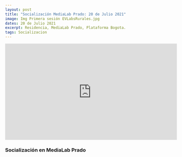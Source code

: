 ```yaml
---
layout: post
title: "Socialización MediaLab Prado: 20 de Julio 2021"
image: Img Primera sesión EVLabsRurales.jpg
dates: 20 de Julio 2021
excerpt: Residencia, MediaLab Prado, Plataforma Bogota.
tags: Socializacion
---
```


<iframe width="560" height="315" src="https://www.youtube.com/embed/VIi9EJfObHY?controls=0" title="YouTube video player" frameborder="0" allow="accelerometer; autoplay; clipboard-write; encrypted-media; gyroscope; picture-in-picture" allowfullscreen></iframe>

### Socialización en MediaLab Prado


